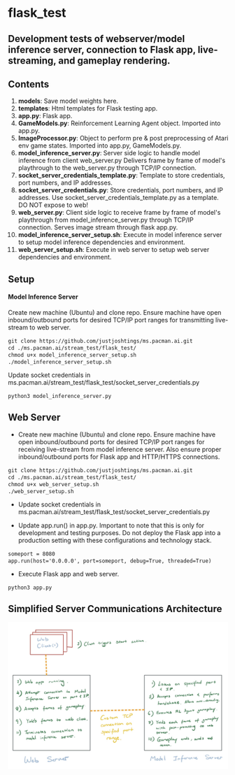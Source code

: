 # flask_test

## Development tests of webserver/model inference server, connection to Flask app, live-streaming, and gameplay rendering.

## Contents
1. **models**: Save model weights here.
2. **templates**: Html templates for Flask testing app.
3. **app.py**: Flask app.
4. **GameModels.py**: Reinforcement Learning Agent object. Imported into app.py.
5. **ImageProcessor.py**: Object to perform pre & post preprocessing of Atari env game states. Imported into app.py, GameModels.py.
6. **model_inference_server.py**: Server side logic to handle model inference from client web_server.py Delivers frame by frame of model's playthrough to the web_server.py through TCP/IP connection.
7. **socket_server_credentials_template.py**: Template to store credentials, port numbers, and IP addresses.
8. **socket_server_credentials.py**: Store credentials, port numbers, and IP addresses. Use socket_server_credentials_template.py as a template. DO NOT expose to web!
9. **web_server.py**: Client side logic to receive frame by frame of model's playthrough from model_inference_server.py through TCP/IP connection. Serves image stream through flask app.py.
10. **model_inference_server_setup.sh**: Execute in model inference server to setup model inference dependencies and environment.
11. **web_server_setup.sh**: Execute in web server to setup web server dependencies and environment.

## Setup
#### Model Inference Server
Create new machine (Ubuntu) and clone repo. Ensure machine have open inbound/outbound ports for desired TCP/IP port ranges for transmitting live-stream to web server. 

```
git clone https://github.com/justjoshtings/ms.pacman.ai.git
cd ./ms.pacman.ai/stream_test/flask_test/
chmod u+x model_inference_server_setup.sh
./model_inference_server_setup.sh
```

Update socket credentials in ms.pacman.ai/stream_test/flask_test/socket_server_credentials.py

```
python3 model_inference_server.py
```

## Web Server
* Create new machine (Ubuntu) and clone repo. Ensure machine have open inbound/outbound ports for desired TCP/IP port ranges for receiving live-stream from model inference server. Also ensure proper inbound/outbound ports for Flask app and HTTP/HTTPS connections.

```
git clone https://github.com/justjoshtings/ms.pacman.ai.git
cd ./ms.pacman.ai/stream_test/flask_test/
chmod u+x web_server_setup.sh
./web_server_setup.sh
```

* Update socket credentials in ms.pacman.ai/stream_test/flask_test/socket_server_credentials.py

* Update app.run() in app.py. Important to note that this is only for development and testing purposes. Do not deploy the Flask app into a production setting with these configurations and technology stack.
```
someport = 8080
app.run(host='0.0.0.0', port=someport, debug=True, threaded=True)
```

* Execute Flask app and web server.
```
python3 app.py
```
## Simplified Server Communications Architecture
![server_comms](https://github.com/justjoshtings/ms.pacman.ai/blob/main/stream_test/flask_test/server_communications.jpg)
